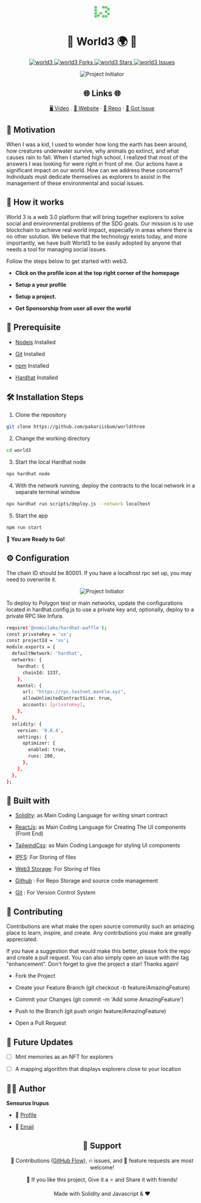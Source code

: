 <p align="center">
  <a href="https://github.com/king-technologies/Project-Initiator" title="Project Initiator">
    <img src="./src/assets/img/logo2.svg" width="40px" alt="Project Initiator"/>
  </a>
</p>
<h1 align="center">🌟 World3 🌍 🌟</h1>

<p align="center"> 
<a href="https://github.com/pakariisbum/worldthree/blob/master/LICENSE" title="License">
<img src="https://img.shields.io/github/license/pakariisbum/world3" alt="world3"/>
</a>
<a href="https://github.com/pakariisbum/worldthree/fork" title="Forks">
<img src="https://img.shields.io/github/forks/pakariisbum/world3" alt="world3 Forks"/>
</a>
<a href="https://github.com/pakariisbum/worldthree" title="Stars">
<img src="https://img.shields.io/github/stars/pakariisbum/world3" alt="world3 Stars"/>
</a>
<a href="https://img.shields.io/github/stars/pakariisbum/world3/issues" title="Issues">
<img src="  https://img.shields.io/github/issues/pakariisbum/world3" alt="world3 Issues"/>
</a>

</a>
</p>

<p align="center" title="Project Initiator"><img src="./src/assets/img/world3.jpg" alt="Project Initiator"/></p>

<h2 align="center">🌐 Links 🌐</h2>
<p align="center">
    <a href="https://www.youtube.com/watch?v=P0ydk-wvisM" title="">🖥️ Video</a>
    .
    <a href="https://worldthree.netlify.app/" title="">🔗 Website</a>
    ·
    <a href="https://github.com/pakariisbum/worldthree" title="">📂 Repo</a>
    ·
    <a href="https://github.com/pakariisbum/worldthree" title="🐛Report Bug/🎊Request Feature">🚀 Got Issue</a>
</p>

## 💪 Motivation

When I was a kid, I used to wonder how long the earth has been around, how creatures underwater survive, why animals go extinct, and what causes rain to fall. When I started high school, I realized that most of the answers I was looking for were right in front of me. Our actions have a significant impact on our world. How can we address these concerns? Individuals must dedicate themselves as explorers to assist in the management of these environmental and social issues.

## 🚀 How it works

World 3 is a web 3.0 platform that will bring together explorers to solve social and environmental problems of the SDG goals. Our mission is to use blockchain to achieve real world impact, especially in areas where there is no other solution. We believe that the technology exists today, and more importantly, we have built World3 to be easily adopted by anyone that needs a tool for managing social issues.

Follow the steps below to get started with web3.

- **Click on the profile icon at the top right corner of the homepage**

- **Setup a your profile**

- **Setup a project.**

- **Get Sponsorship from user all over the world**

## 🦋 Prerequisite

- [Nodejs](https://nodejs.org/en// "Node") Installed

- [Git](https://git-scm.com/ "Git OFficial") Installed

- [npm](https://www.npmjs.com/ "npm ") Installed

- [Hardhat](https://hardhat.org/ "Hardhat ") Installed

## 🛠️ Installation Steps

1. Clone the repository

```Bash
git clone https://github.com/pakariisbum/worldthree
```

2. Change the working directory

```Bash
cd world3
```

3. Start the local Hardhat node

```Bash
npx hardhat node
```

4. With the network running, deploy the contracts to the local network in a separate terminal window

```Bash
npx hardhat run scripts/deploy.js --network localhost
```

5. Start the app

```Bash
npm run start
```

**🎇 You are Ready to Go!**

## ⚙️ Configuration

The chain ID should be 80001. If you have a localhost rpc set up, you may need to overwrite it.

<p align="center" title="Project Initiator"><img src="./src/assets/img/rpc.jpg" alt="Project Initiator"/></p>

To deploy to Polygon test or main networks, update the configurations located in hardhat.config.js to use a private key and, optionally, deploy to a private RPC like Infura.

```Bash
require('@nomiclabs/hardhat-waffle');
const privateKey = 'xx';
const projectId = 'xx';
module.exports = {
  defaultNetwork: 'hardhat',
  networks: {
    hardhat: {
      chainId: 1337,
    },
    mantel: {
      url: "https://rpc.testnet.mantle.xyz",
      allowUnlimitedContractSize: true,
      accounts: [privateKey],
    },
  },
  solidity: {
    version: '0.8.4',
    settings: {
      optimizer: {
        enabled: true,
        runs: 200,
      },
    },
  },
};
```

## 👷 Built with

- [Solidity](https://docs.soliditylang.org/en/v0.8.17/ "Solidity"): as Main Coding Language for writing smart contract

- [ReactJs](https://reactjs.org/ "React Js"): as Main Coding Language for Creating The UI components (Front End)

- [TailwindCss](https://tailwindcss.com/ "Tailwind Css"): as Main Coding Language for styling UI components

- [IPFS](https://ipfs.tech/ "IPFS"): For Storing of files

- [Web3 Storage](https://www.google.com/search?q=web3storage "Web3 Storage"): For Storing of files

- [Github](https://github.com/ "Github") : For Repo Storage and source code management

- [Git](https://git-scm.com/ "Git") : For Version Control System

## 📂 Contributing

Contributions are what make the open source community such an amazing place to learn, inspire, and create. Any contributions you make are greatly appreciated.

If you have a suggestion that would make this better, please fork the repo and create a pull request. You can also simply open an issue with the tag "enhancement". Don't forget to give the project a star! Thanks again!

- Fork the Project

- Create your Feature Branch (git checkout -b feature/AmazingFeature)

- Commit your Changes (git commit -m 'Add some AmazingFeature')

- Push to the Branch (git push origin feature/AmazingFeature)

- Open a Pull Request

## 🎊 Future Updates

- [ ] Mint memories as an NFT for explorers

- [ ] A mapping algorithm that displays explorers close to your location

## 🧑🏻 Author

**Sensurus Irupus**

- 🌌 [Profile](https://github.com/sensurusirupus "Pakari Isbum")

- 🏮 [Email](sensurusirupus@gmail.com "Hi!")

<h2 align="center">🤝 Support</h2>

<p align="center">🎀 Contributions (<a href="https://guides.github.com/introduction/flow" title="GitHub flow">GitHub Flow</a>), 🔥 issues, and 🥮 feature requests are most welcome!</p>

<p align="center">💙 If you like this project, Give it a ⭐ and Share it with friends!</p>

<p align="center">Made with Solidity and Javascript & ❤️ </p>
